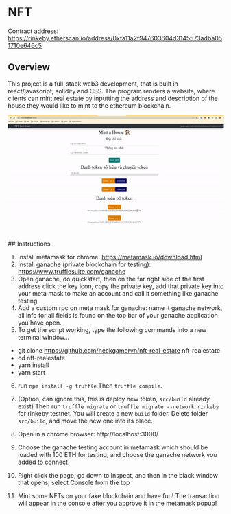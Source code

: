 # NFT

Contract address: https://rinkeby.etherscan.io/address/0xfa11a2f947603604d3145573adba051710e646c5

## Overview

This project is a full-stack web3 development, that is built in react/javascript, solidity and CSS. The program renders a
website, where clients can mint real estate by inputting the address and description of the house they would like to mint to
the ethereum blockchain.

<p align="center">
  <img src="gif.gif">
</p>
## Instructions

1. Install metamask for chrome: https://metamask.io/download.html
2. Install ganache (private blockchain for testing): https://www.trufflesuite.com/ganache
3. Open ganache, do quickstart, then on the far right side of the first address click the key icon, copy the private key,
   add that private key into your meta mask to make an account and call it something like ganache testing
4. Add a custom rpc on meta mask for ganache: name it ganache network, all info for all fields is found on the top bar of your
   ganache application you have open.
5. To get the script working, type the following commands into a new terminal window...

- git clone https://github.com/neckgamervn/nft-real-estate nft-realestate
- cd nft-realestate
- yarn install
- yarn start

6. run `npm install -g truffle` Then `truffle compile`.

7. (Option, can ignore this, this is deploy new token, `src/build` already exist) Then run `truffle migrate` or `truffle migrate --network rinkeby` for rinkeby testnet. You will create a new `build` folder. Delete folder `src/build`, and move the new one into its place.

8. Open in a chrome browser: http://localhost:3000/
9. Choose the ganache testing account in metamask which should be loaded with 100 ETH for testing, and choose the ganache
   network you added to connect.
10. Right click the page, go down to Inspect, and then in the black window that opens, select Console from the top
11. Mint some NFTs on your fake blockchain and have fun! The transaction will appear in the console after you approve it in
    the metamask popup!
